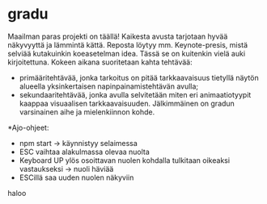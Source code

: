 # gradu

Maailman paras projekti on täällä! Kaikesta avusta tarjotaan hyvää näkyvyyttä ja lämmintä kättä.
Reposta löytyy mm. Keynote-presis, mistä selviää kutakuinkin koeasetelman idea. Tässä se on kuitenkin vielä auki kirjoitettuna.
Kokeen aikana suoritetaan kahta tehtävää:

- primääritehtävää, jonka tarkoitus on pitää tarkkaavaisuus tietyllä näytön alueella yksinkertaisen napinpainamistehtävän avulla;
- sekundaaritehtävää, jonka avulla selvitetään miten eri animaatiotyypit kaappaa visuaalisen tarkkaavaisuuden. Jälkimmäinen on gradun varsinainen aihe ja mielenkiinnon kohde.


*Ajo-ohjeet:
- npm start -> käynnistyy selaimessa
- ESC vaihtaa alakulmassa olevaa nuolta
- Keyboard UP ylös osoittavan nuolen kohdalla tulkitaan oikeaksi vastaukseksi -> nuoli häviää
- ESCillä saa uuden nuolen näkyviin


haloo
